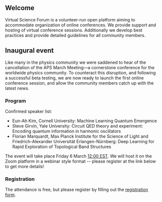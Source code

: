 ## Welcome

Virtual Science Forum is a volunteer-run open platform aiming to accommodate organization of online conferences.
We provide support and hosting of virtual conference sessions.
Additionally we develop best practices and provide detailed guidelines for all community members.

## Inaugural event

Like many in the physics community we were saddened to hear of the cancellation of the APS March Meeting—a cornerstone conference for the worldwide physics community.
To counteract this disruption, and following a successful beta testing, we are now ready to launch the first online conference session, and allow the community members catch up with the latest news.

### Program

Confirmed speaker list:

* Eun-Ah Kim, Cornell University: Machine Learning Quantum Emergence
* Steve Girvin, Yale University: Circuit QED theory and experiment: Encoding quantum information in harmonic oscillators
* Florian Marquardt, Max Planck Institute for the Science of Light and Friedrich-Alexander Universität Erlangen-Nürnberg: Deep Learning for Rapid Exploration of Topological Band Structures

The event will take place Friday 6 March [12:00 EST](https://arewemeetingyet.com/New%20York/2020-03-06/12:00/Virtual%20Science%20Forum%20inaugural%20meeting#eyJ1cmwiOiJodHRwczovL3ZpcnR1YWxzY2llbmNlZm9ydW0ub3JnLyJ9). We will host it on the Zoom platform in a webinar style format -- please register at the link below to get more details! 

### Registration

The attendance is free, but please register by filling out the [registration form](https://forms.gle/eHmMbuFv3Mf2Akxu9).
